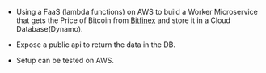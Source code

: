 - Using a FaaS (lambda functions) on AWS to build a Worker Microservice that gets the Price of Bitcoin from [Bitfinex](https://api.bitfinex.com/v1/pubticker/btcusd) and store it in a Cloud Database(Dynamo).

- Expose a public api to return the data in the DB.

- Setup can be tested on AWS.